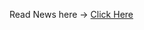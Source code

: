 Read News here -> [Click Here](https://6570a5ed2eac0f10924490d6--snazzy-valkyrie-207704.netlify.app/)
